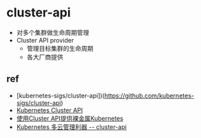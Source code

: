 #  cluster-api
+ 对多个集群做生命周期管理
+ Cluster API provider
    + 管理目标集群的生命周期
    + 各大厂商提供

## ref
+ [kubernetes-sigs/cluster-api])(https://github.com/kubernetes-sigs/cluster-api)
+ [Kubernetes Cluster API](https://cluster-api.sigs.k8s.io/)
+ [使用Cluster API提供裸金属Kubernetes](https://zhuanlan.zhihu.com/p/424405110)
+ [Kubernetes 多云管理利器 -- cluster-api](https://zhuanlan.zhihu.com/p/437032698)